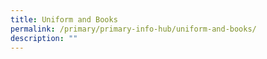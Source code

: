 ```yaml
---
title: Uniform and Books
permalink: /primary/primary-info-hub/uniform-and-books/
description: ""
---
```

